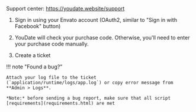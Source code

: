 Support center: https://youdate.website/support

1. Sign in using your Envato account (OAuth2, similar to "Sign in with Facebook" button)

2. YouDate will check your purchase code. Otherwise, you'll need to enter your purchase code manually.

3. Create a ticket


!!! note "Found a bug?"

    Attach your log file to the ticket (`application/runtime/logs/app.log`) or copy error message from **Admin > Logs**.
    
    *Note:* before sending a bug report, make sure that all script [requirements](requirements.html) are met
